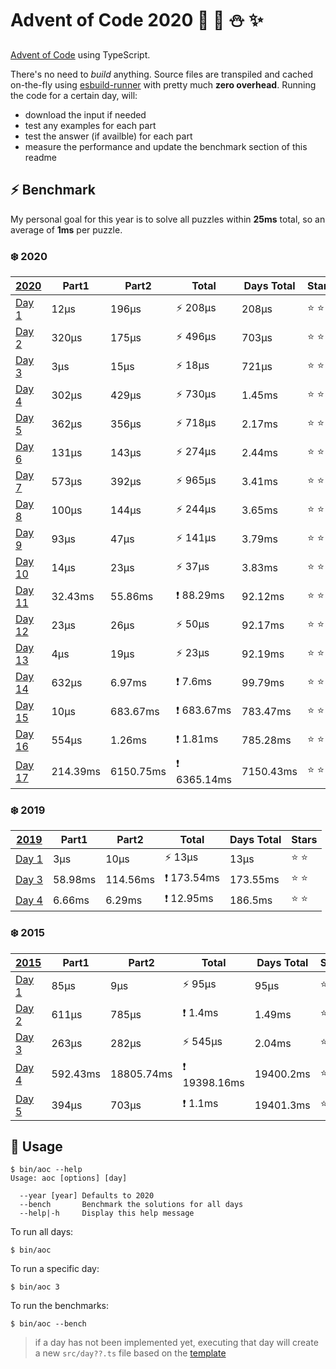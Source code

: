 # Advent of Code 2020 :santa: :christmas_tree: :snowman: :sparkles: 

[Advent of Code](https://adventofcode.com/) using TypeScript.

There's no need to *build* anything. Source files are transpiled and cached on-the-fly using [esbuild-runner](https://github.com/folke/esbuild-runner/) with pretty much **zero overhead**. Running the code for a certain day, will:

* download the input if needed
* test any examples for each part
* test the answer (if availble) for each part
* measure the performance and update the benchmark section of this readme

## :zap: Benchmark

My personal goal for this year is to solve all puzzles within **25ms** total, so an average of **1ms** per puzzle.

<!-- RESULTS:BEGIN -->
### :snowflake: 2020
|[2020](./src/2020) | Part1 | Part2 | Total | Days Total | Stars|
|--- | --- | --- | --- | --- | ---|
|[Day 1](./src/2020/day1.ts) | 12µs | 196µs | ⚡️ 208µs | 208µs | :star: :star: |
|[Day 2](./src/2020/day2.ts) | 320µs | 175µs | ⚡️ 496µs | 703µs | :star: :star: |
|[Day 3](./src/2020/day3.ts) | 3µs | 15µs | ⚡️ 18µs | 721µs | :star: :star: |
|[Day 4](./src/2020/day4.ts) | 302µs | 429µs | ⚡️ 730µs | 1.45ms | :star: :star: |
|[Day 5](./src/2020/day5.ts) | 362µs | 356µs | ⚡️ 718µs | 2.17ms | :star: :star: |
|[Day 6](./src/2020/day6.ts) | 131µs | 143µs | ⚡️ 274µs | 2.44ms | :star: :star: |
|[Day 7](./src/2020/day7.ts) | 573µs | 392µs | ⚡️ 965µs | 3.41ms | :star: :star: |
|[Day 8](./src/2020/day8.ts) | 100µs | 144µs | ⚡️ 244µs | 3.65ms | :star: :star: |
|[Day 9](./src/2020/day9.ts) | 93µs | 47µs | ⚡️ 141µs | 3.79ms | :star: :star: |
|[Day 10](./src/2020/day10.ts) | 14µs | 23µs | ⚡️ 37µs | 3.83ms | :star: :star: |
|[Day 11](./src/2020/day11.ts) | 32.43ms | 55.86ms | ❗️ 88.29ms | 92.12ms | :star: :star: |
|[Day 12](./src/2020/day12.ts) | 23µs | 26µs | ⚡️ 50µs | 92.17ms | :star: :star: |
|[Day 13](./src/2020/day13.ts) | 4µs | 19µs | ⚡️ 23µs | 92.19ms | :star: :star: |
|[Day 14](./src/2020/day14.ts) | 632µs | 6.97ms | ❗️ 7.6ms | 99.79ms | :star: :star: |
|[Day 15](./src/2020/day15.ts) | 10µs | 683.67ms | ❗️ 683.67ms | 783.47ms | :star: :star: |
|[Day 16](./src/2020/day16.ts) | 554µs | 1.26ms | ❗️ 1.81ms | 785.28ms | :star: :star: |
|[Day 17](./src/2020/day17.ts) | 214.39ms | 6150.75ms | ❗️ 6365.14ms | 7150.43ms | :star: :star: |

### :snowflake: 2019
|[2019](./src/2019) | Part1 | Part2 | Total | Days Total | Stars|
|--- | --- | --- | --- | --- | ---|
|[Day 1](./src/2019/day1.ts) | 3µs | 10µs | ⚡️ 13µs | 13µs | :star: :star: |
|[Day 3](./src/2019/day3.ts) | 58.98ms | 114.56ms | ❗️ 173.54ms | 173.55ms | :star: :star: |
|[Day 4](./src/2019/day4.ts) | 6.66ms | 6.29ms | ❗️ 12.95ms | 186.5ms | :star: :star: |

### :snowflake: 2015
|[2015](./src/2015) | Part1 | Part2 | Total | Days Total | Stars|
|--- | --- | --- | --- | --- | ---|
|[Day 1](./src/2015/day1.ts) | 85µs | 9µs | ⚡️ 95µs | 95µs | :star: :star: |
|[Day 2](./src/2015/day2.ts) | 611µs | 785µs | ❗️ 1.4ms | 1.49ms | :star: :star: |
|[Day 3](./src/2015/day3.ts) | 263µs | 282µs | ⚡️ 545µs | 2.04ms | :star: :star: |
|[Day 4](./src/2015/day4.ts) | 592.43ms | 18805.74ms | ❗️ 19398.16ms | 19400.2ms | :star: :star: |
|[Day 5](./src/2015/day5.ts) | 394µs | 703µs | ❗️ 1.1ms | 19401.3ms | :star: :star: |
<!-- RESULTS:END -->

## :rocket: Usage

```shell
$ bin/aoc --help
Usage: aoc [options] [day]

  --year [year] Defaults to 2020       
  --bench       Benchmark the solutions for all days
  --help|-h     Display this help message
```

To run all days:

```shell
$ bin/aoc
```

To run a specific day:

```shell
$ bin/aoc 3
```

To run the benchmarks:

```shell
$ bin/aoc --bench
```

> if a day has not been implemented yet, executing that day will create a new `src/day??.ts` file based on the [template](src/day.template.ts)
